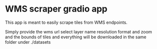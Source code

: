 <h1> WMS scraper gradio app </h1>

<p> This app is meant to easily scrape tiles from WMS endpoints.

Simply provide the wms url select layer name resolution format and zoom and the bounds of tiles and everything will be downloaded in the same folder under ./datasets

 </p>

